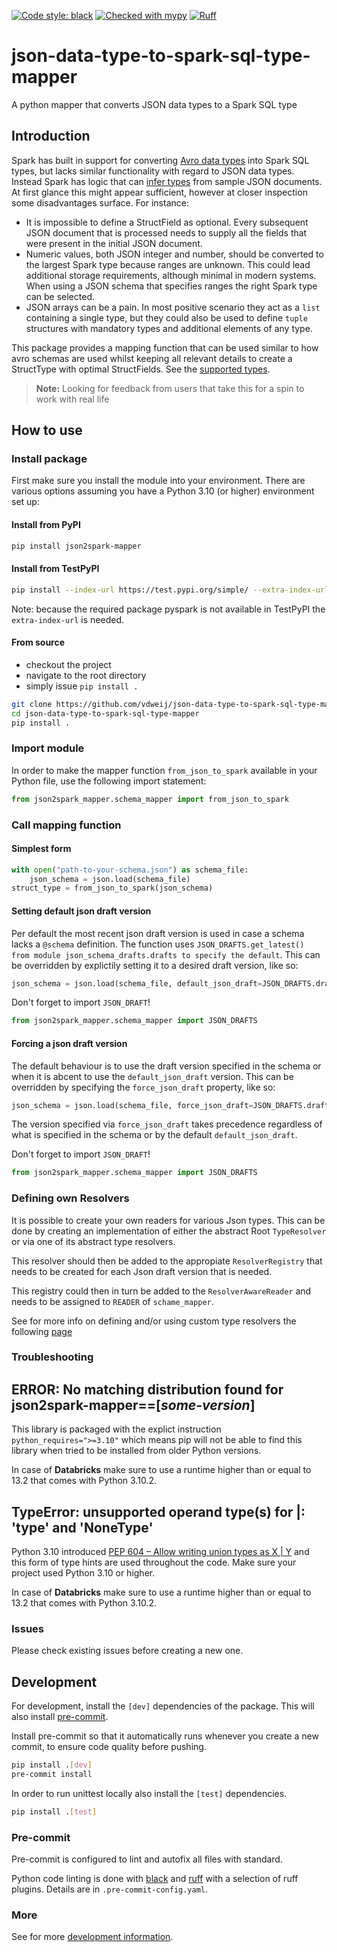 [![Code style: black](https://img.shields.io/badge/code%20style-black-000000.svg)](https://github.com/psf/black)
[![Checked with mypy](https://www.mypy-lang.org/static/mypy_badge.svg)](https://mypy-lang.org/)
[![Ruff](https://img.shields.io/endpoint?url=https://raw.githubusercontent.com/charliermarsh/ruff/main/assets/badge/v0.json)](https://github.com/charliermarsh/ruff)

# json-data-type-to-spark-sql-type-mapper
A python mapper that converts JSON data types to a Spark SQL type

## Introduction
Spark has built in support for converting [Avro data types](https://avro.apache.org/docs/1.11.1/specification/) into Spark SQL types, but lacks similar functionality with regard to JSON data types. Instead Spark has logic that can [infer types](https://spark.apache.org/docs/latest/sql-data-sources-json.html) from sample JSON documents. At first glance this might appear sufficient, however at closer inspection some disadvantages surface. For instance:

 - It is impossible to define a StructField as optional. Every subsequent JSON document that is processed needs to supply all the fields that were present in the initial JSON document.
 - Numeric values, both JSON integer and number, should be converted to the largest Spark type because ranges are unknown. This could lead additional storage requirements, although minimal in modern systems. When using a JSON schema that specifies ranges the right Spark type can be selected.
 - JSON arrays can be a pain. In most positive scenario they act as a `list` containing a single type, but they could also be used to define `tuple` structures with mandatory types and additional elements of any type.

This package provides a mapping function that can be used similar to how avro schemas are used whilst keeping all relevant details to create a StructType with optimal StructFields. See the [supported types](docs/types.md).

> **Note:** Looking for feedback from users that take this for a spin to work with real life

## How to use

### Install package
First make sure you install the module into your environment. There are various options assuming you have a Python 3.10 (or higher) environment set up:

#### Install from PyPI

```bash
pip install json2spark-mapper
```

#### Install from TestPyPI

```bash
pip install --index-url https://test.pypi.org/simple/ --extra-index-url https://pypi.org/simple/  json2spark-mapper
```
Note: because the required package pyspark is not available in TestPyPI the `extra-index-url` is needed.

#### From source
- checkout the project
- navigate to the root directory
- simply issue `pip install .`

```bash
git clone https://github.com/vdweij/json-data-type-to-spark-sql-type-mapper.git
cd json-data-type-to-spark-sql-type-mapper
pip install .
```

### Import module

In order to make the mapper function `from_json_to_spark` available in your Python file, use the following import statement:

```python
from json2spark_mapper.schema_mapper import from_json_to_spark
```

### Call mapping function

#### Simplest form

```python
with open("path-to-your-schema.json") as schema_file:
    json_schema = json.load(schema_file)
struct_type = from_json_to_spark(json_schema)
```

#### Setting default json draft version

Per default the most recent json draft version is used in case a schema lacks a `@schema` definition. The function uses
`JSON_DRAFTS.get_latest() from module json_schema_drafts.drafts to specify the default`. This can be overridden by explictily setting
it to a desired draft version, like so:

```python
json_schema = json.load(schema_file, default_json_draft=JSON_DRAFTS.draft_2019_09)
```

Don't forget to import `JSON_DRAFT`!
```python
from json2spark_mapper.schema_mapper import JSON_DRAFTS
```

#### Forcing a json draft version

The default behaviour is to use the draft version specified in the schema or when it is abcent to use the `default_json_draft` version.
This can be overridden by specifying the `force_json_draft` property, like so:

```python
json_schema = json.load(schema_file, force_json_draft=JSON_DRAFTS.draft_2019_09)
```

The version specified via `force_json_draft` takes precedence regardless of what is specified in the schema or by the default `default_json_draft`.

Don't forget to import `JSON_DRAFT`!
```python
from json2spark_mapper.schema_mapper import JSON_DRAFTS
```

### Defining own Resolvers

It is possible to create your own readers for various Json types. This can be done by creating an implementation of either the abstract Root `TypeResolver` or via one of its abstract type resolvers.

This resolver should then be added to the appropiate `ResolverRegistry` that needs to be created for each Json draft version that is needed.

This registry could then in turn be added to the `ResolverAwareReader` and needs to be assigned to `READER` of `schame_mapper`.

See for more info on defining and/or using custom type resolvers the following [page](docs/custom-resolver.md)

### Troubleshooting

## ERROR: No matching distribution found for json2spark-mapper==[_some-version_]

This library is packaged with the explict instruction `python_requires=">=3.10"` which means pip will not be able to find this
library when tried to be installed from older Python versions.

In case of **Databricks** make sure to use a runtime higher than or equal to 13.2 that comes with Python 3.10.2.

## TypeError: unsupported operand type(s) for |: 'type' and 'NoneType'

Python 3.10 introduced [PEP 604 – Allow writing union types as X | Y](https://peps.python.org/pep-0604/) and this form of type
hints are used throughout the code. Make sure your project used Python 3.10 or higher.

In case of **Databricks** make sure to use a runtime higher than or equal to 13.2 that comes with Python 3.10.2.

### Issues
Please check existing issues before creating a new one.

## Development

For development, install the `[dev]` dependencies of the package.
This will also install [pre-commit](https://pre-commit.com/).

Install pre-commit so that it automatically runs whenever you create a
new commit, to ensure code quality before pushing.

```bash
pip install .[dev]
pre-commit install
```

In order to run unittest locally also install the `[test]` dependencies.

```bash
pip install .[test]
```

### Pre-commit

Pre-commit is configured to lint and autofix all files with standard.

Python code linting is done with [black](https://pypi.org/project/black/) and [ruff](https://pypi.org/project/ruff/) with a selection
of ruff plugins. Details are in `.pre-commit-config.yaml`.

### More

See for more [development information](docs/development.md).

